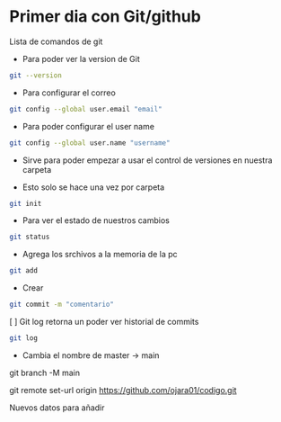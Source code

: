 # Primer dia con Git/github

Lista de comandos de git

* Para poder ver la version de Git

```bash
git --version
```

* Para configurar el correo

```bash
git config --global user.email "email"
```

* Para poder configurar el user name

```bash
git config --global user.name "username"
```

* Sirve para poder empezar a usar el control de versiones en nuestra carpeta

* Esto solo se hace una vez por carpeta

```bash
git init
```
* Para ver el estado de nuestros cambios

```bash
git status
```



* Agrega los srchivos a la memoria de la pc

```bash
git add
```

* Crear 

```bash
git commit -m "comentario"
```

[ ] Git log retorna un poder ver historial de commits

```bash
git log
```

* Cambia el nombre de master -> main

git branch -M main

git remote set-url origin https://github.com/ojara01/codigo.git

Nuevos datos para añadir
